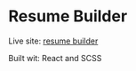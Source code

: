 # Resume Builder

Live site: [resume builder](https://jideotetic.github.io/resume-builder/)

Built wit: React and SCSS
